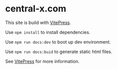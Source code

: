 # central-x.com

This site is build with [VitePress](https://vitepress.dev). 

Use `npm install` to install dependencies.

Use `npm run docs:dev` to boot up dev environment.

Use `npm run docs:buid` to generate static html files.

See [VitePress](https://vitepress.dev) for more information.